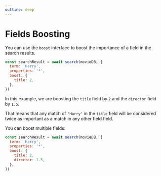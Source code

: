 ```yaml
---
outline: deep
---
```


# Fields Boosting

You can use the `boost` interface to boost the importance of a field in the search results.

```javascript copy
const searchResult = await search(movieDB, {
  term: 'Harry',
  properties: '*',
  boost: {
    title: 2,
  },
})
```

In this example, we are boosting the `title` field by `2` and the `director` field by `1.5`.

That means that any match of `'Harry'` in the `title` field will be considered twice as important as a match in any other field field.

You can boost multiple fields:

```javascript copy
const searchResult = await search(movieDB, {
  term: 'Harry',
  properties: '*',
  boost: {
    title: 2,
    director: 1.5,
  },
})
```